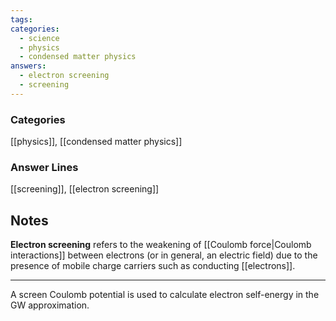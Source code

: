 ```yaml
---
tags:
categories:
  - science
  - physics
  - condensed matter physics
answers:
  - electron screening
  - screening
---
```

### Categories
[[physics]], [[condensed matter physics]]
### Answer Lines
[[screening]], [[electron screening]]
## Notes
**Electron screening** refers to the weakening of [[Coulomb force|Coulomb interactions]] between electrons (or in general, an electric field) due to the presence of mobile charge carriers such as conducting [[electrons]].

---
A screen Coulomb potential is used to calculate electron self-energy in the GW approximation.